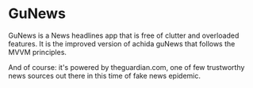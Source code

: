 # GuNews
GuNews is a News headlines app that is free of clutter and overloaded features.
It is the improved version of achida guNews that follows the MVVM principles.

And of course: it's powered by theguardian.com,
one of few trustworthy news sources out there
in this time of fake news epidemic.